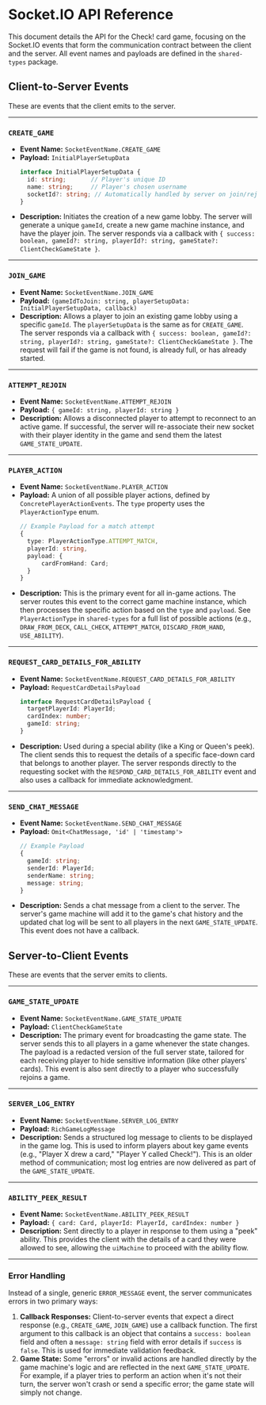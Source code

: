 # Socket.IO API Reference

This document details the API for the Check! card game, focusing on the Socket.IO events that form the communication contract between the client and the server. All event names and payloads are defined in the `shared-types` package.

## Client-to-Server Events

These are events that the client emits to the server.

---

### `CREATE_GAME`

*   **Event Name:** `SocketEventName.CREATE_GAME`
*   **Payload:** `InitialPlayerSetupData`
    ```typescript
    interface InitialPlayerSetupData {
      id: string;       // Player's unique ID
      name: string;     // Player's chosen username
      socketId?: string; // Automatically handled by server on join/rejoin
    }
    ```
*   **Description:** Initiates the creation of a new game lobby. The server will generate a unique `gameId`, create a new game machine instance, and have the player join. The server responds via a callback with `{ success: boolean, gameId?: string, playerId?: string, gameState?: ClientCheckGameState }`.

---

### `JOIN_GAME`

*   **Event Name:** `SocketEventName.JOIN_GAME`
*   **Payload:** `(gameIdToJoin: string, playerSetupData: InitialPlayerSetupData, callback)`
*   **Description:** Allows a player to join an existing game lobby using a specific `gameId`. The `playerSetupData` is the same as for `CREATE_GAME`. The server responds via a callback with `{ success: boolean, gameId?: string, playerId?: string, gameState?: ClientCheckGameState }`. The request will fail if the game is not found, is already full, or has already started.

---

### `ATTEMPT_REJOIN`

*   **Event Name:** `SocketEventName.ATTEMPT_REJOIN`
*   **Payload:** `{ gameId: string, playerId: string }`
*   **Description:** Allows a disconnected player to attempt to reconnect to an active game. If successful, the server will re-associate their new socket with their player identity in the game and send them the latest `GAME_STATE_UPDATE`.

---

### `PLAYER_ACTION`

*   **Event Name:** `SocketEventName.PLAYER_ACTION`
*   **Payload:** A union of all possible player actions, defined by `ConcretePlayerActionEvents`. The `type` property uses the `PlayerActionType` enum.
    ```typescript
    // Example Payload for a match attempt
    {
      type: PlayerActionType.ATTEMPT_MATCH,
      playerId: string,
      payload: {
          cardFromHand: Card;
      }
    }
    ```
*   **Description:** This is the primary event for all in-game actions. The server routes this event to the correct game machine instance, which then processes the specific action based on the `type` and `payload`. See `PlayerActionType` in `shared-types` for a full list of possible actions (e.g., `DRAW_FROM_DECK`, `CALL_CHECK`, `ATTEMPT_MATCH`, `DISCARD_FROM_HAND`, `USE_ABILITY`).

---

### `REQUEST_CARD_DETAILS_FOR_ABILITY`

*   **Event Name:** `SocketEventName.REQUEST_CARD_DETAILS_FOR_ABILITY`
*   **Payload:** `RequestCardDetailsPayload`
    ```typescript
    interface RequestCardDetailsPayload {
      targetPlayerId: PlayerId;
      cardIndex: number;
      gameId: string;
    }
    ```
*   **Description:** Used during a special ability (like a King or Queen's peek). The client sends this to request the details of a specific face-down card that belongs to another player. The server responds directly to the requesting socket with the `RESPOND_CARD_DETAILS_FOR_ABILITY` event and also uses a callback for immediate acknowledgment.

---

### `SEND_CHAT_MESSAGE`

*   **Event Name:** `SocketEventName.SEND_CHAT_MESSAGE`
*   **Payload:** `Omit<ChatMessage, 'id' | 'timestamp'>`
    ```typescript
    // Example Payload
    {
      gameId: string;
      senderId: PlayerId;
      senderName: string;
      message: string;
    }
    ```
*   **Description:** Sends a chat message from a client to the server. The server's game machine will add it to the game's chat history and the updated chat log will be sent to all players in the next `GAME_STATE_UPDATE`. This event does not have a callback.

## Server-to-Client Events

These are events that the server emits to clients.

---

### `GAME_STATE_UPDATE`

*   **Event Name:** `SocketEventName.GAME_STATE_UPDATE`
*   **Payload:** `ClientCheckGameState`
*   **Description:** The primary event for broadcasting the game state. The server sends this to all players in a game whenever the state changes. The payload is a redacted version of the full server state, tailored for each receiving player to hide sensitive information (like other players' cards). This event is also sent directly to a player who successfully rejoins a game.

---

### `SERVER_LOG_ENTRY`

*   **Event Name:** `SocketEventName.SERVER_LOG_ENTRY`
*   **Payload:** `RichGameLogMessage`
*   **Description:** Sends a structured log message to clients to be displayed in the game log. This is used to inform players about key game events (e.g., "Player X drew a card," "Player Y called Check!"). This is an older method of communication; most log entries are now delivered as part of the `GAME_STATE_UPDATE`.

---

### `ABILITY_PEEK_RESULT`

*   **Event Name:** `SocketEventName.ABILITY_PEEK_RESULT`
*   **Payload:** `{ card: Card, playerId: PlayerId, cardIndex: number }`
*   **Description:** Sent directly to a player in response to them using a "peek" ability. This provides the client with the details of a card they were allowed to see, allowing the `uiMachine` to proceed with the ability flow.

---

### Error Handling

Instead of a single, generic `ERROR_MESSAGE` event, the server communicates errors in two primary ways:
1.  **Callback Responses:** Client-to-server events that expect a direct response (e.g., `CREATE_GAME`, `JOIN_GAME`) use a callback function. The first argument to this callback is an object that contains a `success: boolean` field and often a `message: string` field with error details if `success` is `false`. This is used for immediate validation feedback.
2.  **Game State:** Some "errors" or invalid actions are handled directly by the game machine's logic and are reflected in the next `GAME_STATE_UPDATE`. For example, if a player tries to perform an action when it's not their turn, the server won't crash or send a specific error; the game state will simply not change. 